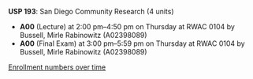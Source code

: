 **USP 193**: San Diego Community Research (4 units)

- **A00** (Lecture) at 2:00 pm–4:50 pm on Thursday at RWAC 0104 by Bussell, Mirle Rabinowitz (A02398089)
- **A00** (Final Exam) at 3:00 pm–5:59 pm on Thursday at RWAC 0104 by Bussell, Mirle Rabinowitz (A02398089)

[Enrollment numbers over time](./USP193.tsv)
